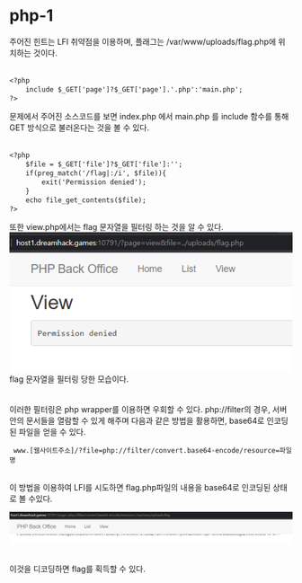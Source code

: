# php-1

주어진 힌트는 LFI 취약점을 이용하며, 플래그는 /var/www/uploads/flag.php에 위치하는 것이다.    
<br/>

```
<?php
    include $_GET['page']?$_GET['page'].'.php':'main.php';
?>
```
문제에서 주어진 소스코드를 보면 index.php 에서 main.php 를 include 함수를 통해 GET 방식으로 불러온다는 것을 볼 수 있다.   
<br/>
```
<?php
    $file = $_GET['file']?$_GET['file']:'';
    if(preg_match('/flag|:/i', $file)){
        exit('Permission denied');
    }
    echo file_get_contents($file);
?>
```
또한 view.php에서는 flag 문자열을 필터링 하는 것을 알 수 있다.   
![image1](1.PNG)   
flag 문자열을 필터링 당한 모습이다.   
<br/>   
이러한 필터링은 php wrapper를 이용하면 우회할 수 있다.
php://filter의 경우, 서버안의 문서들을 열람할 수 있게 해주며
다음과 같은 방법을 활용하면, base64로 인코딩된 파일을 얻을 수 있다.
```
 www.[웹사이트주소]/?file=php://filter/convert.base64-encode/resource=파일명
```   
<br/>
이 방법을 이용하여 LFI를 시도하면 flag.php파일의 내용을 base64로 인코딩된 상태로 볼 수있다.   

![image2](2.PNG)   

<br/>
이것을 디코딩하면 flag를 획득할 수 있다.

